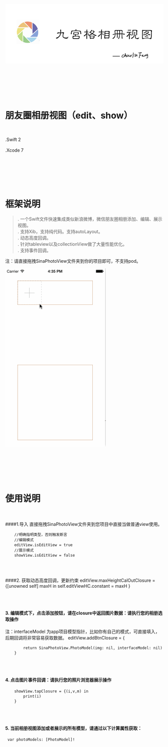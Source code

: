 
![image](https://github.com/CharlinFeng/Resource/blob/master/SinaPhotoView/logo.png)<br />

<br/><br/><br/>
朋友圈相册视图（edit、show）
===============
<br/>

.Swift 2<br/><br/>
.Xcode 7


<br/><br/><br/> 
框架说明
===============

>. 一个Swift文件快速集成类似新浪微博，微信朋友圈相册添加、编辑、展示视图。<br/> 
>. 支持Xib，支持纯代码。支持autoLayout。<br/> 
>. 动态高度回调。<br/> 
>. 针对tableview以及collectionView做了大量性能优化。<br/> 
>. 支持事件回调。<br/> 


注：请直接拖拽SinaPhotoView文件夹到你的项目即可，不支持pod。

![image](https://github.com/CharlinFeng/Resource/blob/master/SinaPhotoView/1.gif)<br />


<br/><br/><br/> 
使用说明
===============
<br/><br/>
####1.导入
直接拖拽SinaPhotoView文件夹到您项目中直接当做普通view使用。

        //明确指明类型，否则触发断言
        //编辑模式
        editView.isEditView = true
        //展示模式
        showView.isEditView = false
        
        
<br/><br/>

####2. 获取动态高度回调，更新约束
        editView.maxHeightCalOutClosure = {[unowned self] maxH  in
            self.editViewHC.constant = maxH
        }
        

<br/><br/>
#### 3. 编辑模式下，点击添加按钮，请在closure中返回图片数据：请执行您的相册选取操作
注：interfaceModel 为app项目模型指针，比如你有自己的模式，可直接填入，后期回调将非常容易获取数据。
        editView.addBtnClosure = {
           
            return SinaPhotoView.PhotoModel(img: nil, interfaceModel: nil)
        }
        

<br/><br/>
#### 4. 点击图片事件回调：请执行您的照片浏览器展示操作
        showView.tapClosure = {(i,v,m) in
            print(i)
        }
        
  
<br/><br/>
#### 5. 当前相册视图添加或者展示的所有模型，请通过以下计算属性获取：

     var photoModels: [PhotoModel]!
     

